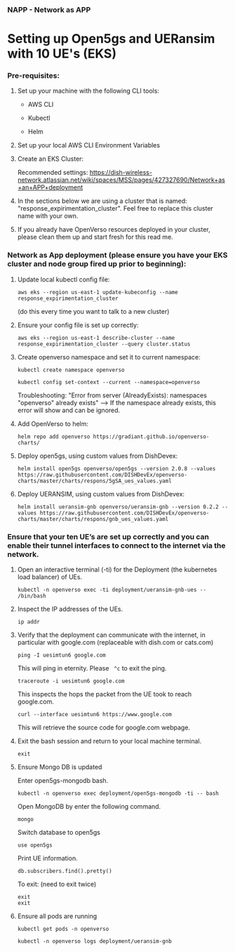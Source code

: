 ### NAPP - Network as APP

# Setting up Open5gs and UERansim with 10 UE's (EKS)

### Pre-requisites:

1. Set up your machine with the following CLI tools:
    - AWS CLI

    - Kubectl

    - Helm


2. Set up your local AWS CLI Environment Variables

3. Create an EKS Cluster:

    Recommended settings: https://dish-wireless-network.atlassian.net/wiki/spaces/MSS/pages/427327690/Network+as+an+APP+deployment
    
4. In the sections below we are using a cluster that is named: "response_expirimentation_cluster". Feel free to replace this cluster name with your own. 



5. If you already have OpenVerso resources deployed in your cluster, please clean them up and start fresh for this read me.

### Network as App deployment (please ensure you have your EKS cluster and node group fired up prior to beginning):

1. Update local kubectl config file:

    ```console
    aws eks --region us-east-1 update-kubeconfig --name response_expirimentation_cluster
    ```

    (do this every time you want to talk to a new cluster)

2. Ensure your config file is set up correctly:

    ```console
    aws eks --region us-east-1 describe-cluster --name response_expirimentation_cluster --query cluster.status
    ```

3. Create openverso namespace and set it to current namespace:
    
    ```console
    kubectl create namespace openverso
    ```
    
    ```console
    kubectl config set-context --current --namespace=openverso
    ```
    
    Troubleshooting:
    "Error from server (AlreadyExists): namespaces "openverso" already exists" 
        --> If the namespace already exists, this error will show and can be ignored.

4. Add OpenVerso to helm:

    ```console
    helm repo add openverso https://gradiant.github.io/openverso-charts/
    ```

5. Deploy open5gs, using custom values from DishDevex:

    ```console
    helm install open5gs openverso/open5gs --version 2.0.8 --values https://raw.githubusercontent.com/DISHDevEx/openverso-charts/master/charts/respons/5gSA_ues_values.yaml
    ```

6. Deploy UERANSIM, using custom values from DishDevex:

    ```console
    helm install ueransim-gnb openverso/ueransim-gnb --version 0.2.2 --values https://raw.githubusercontent.com/DISHDevEx/openverso-charts/master/charts/respons/gnb_ues_values.yaml
    ```

### Ensure that your ten UE’s are set up correctly and you can enable their tunnel interfaces to connect to the internet via the network.

1. Open an interactive terminal (-ti) for the Deployment (the kubernetes load balancer) of UEs.

    ```console
    kubectl -n openverso exec -ti deployment/ueransim-gnb-ues -- /bin/bash
    ```
2. Inspect the IP addresses of the UEs.

    ```console
    ip addr
    ```
3. Verify that the deployment can communicate with the internet, in particular with google.com (replaceable with dish.com or cats.com)

    ```console
    ping -I uesimtun6 google.com
    ```
    This will ping in eternity. Please ``` ^c``` to exit the ping. 
    ```console
    traceroute -i uesimtun6 google.com
    ```
    This inspects the hops the packet from the UE took to reach google.com.
    ```console
    curl --interface uesimtun6 https://www.google.com
    ```
    This will retrieve the source code for google.com webpage. 
4. Exit the bash session and return to your local machine terminal.
    ```console
    exit
    ```

5. Ensure Mongo DB is updated

    Enter open5gs-mongodb bash.
    ```console
    kubectl -n openverso exec deployment/open5gs-mongodb -ti -- bash
    ```
    Open MongoDB by enter the following command.
    ```console
    mongo
    ```
    Switch database to open5gs
    ```console
    use open5gs
    ```
    Print UE information.
    ```console
    db.subscribers.find().pretty()
    ```
    To exit: (need to exit twice)
    ```console
    exit
    exit
    ```
    
6. Ensure all pods are running

    ```console
    kubectl get pods -n openverso

    kubectl -n openverso logs deployment/ueransim-gnb
    ```